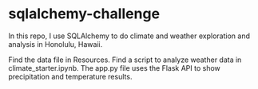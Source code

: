 # sqlalchemy-challenge
In this repo, I use SQLAlchemy to do climate and weather exploration and analysis in Honolulu, Hawaii.

Find the data file in Resources. Find a script to analyze weather data in climate_starter.ipynb. The app.py file uses the Flask API to show precipitation and temperature results.
